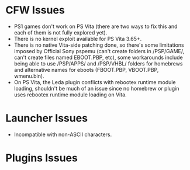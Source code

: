 # CFW Issues
- PS1 games don't work on PS Vita (there are two ways to fix this and each of them is not fully explored yet).
- There is no kernel exploit available for PS Vita 3.65+.
- There is no native Vita-side patching done, so there's some limitations imposed by Official Sony pspemu (can't create folders in /PSP/GAME/, can't create files named EBOOT.PBP, etc), some workarounds include being able to use /PSP/APPS/ and /PSP/VHBL/ folders for homebrews and alternative names for eboots (FBOOT.PBP, VBOOT.PBP, wmenu.bin).
- On PS Vita, the Leda plugin conflicts with rebootex runtime module loading, shouldn't be much of an issue since no homebrew or plugin uses rebootex runtime module loading on Vita.

# Launcher Issues
- Incompatible with non-ASCII characters.


# Plugins Issues
